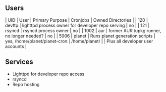 ## Users

| UID | User | Primary Purpose | Cronjobs | Owned Directories |
| 120 | devftp | lighttpd process owner for developer repo serving | no |
| 121 | rsyncd | rsyncd process owner | no |
| 1002 | aur | former AUR tupkg runner, no longer needed? | no |
| 5006 | planet | Runs planet generation scripts | yes, /home/planet/planet-cron | /home/planet/ |
| Plus all developer user accounts |

## Services

*   Lighttpd for developer repo access
*   rsyncd
*   Repo hosting